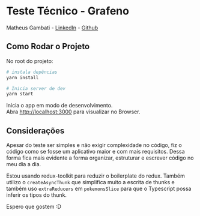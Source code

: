# Teste Técnico - Grafeno

Matheus Gambati - [LinkedIn](https://www.linkedin.com/in/matheusgambati/) - [Github](https://www.github.com/mgambati/)

## Como Rodar o Projeto

No root do projeto:

```bash
# instala depências
yarn install

# Inicia server de dev
yarn start
```

Inicia o app em modo de desenvolvimento.<br />
Abra [http://localhost:3000](http://localhost:3000) para visualizar no Browser.

## Considerações

Apesar do teste ser simples e não exigir complexidade no código, fiz o código como se fosse um aplicativo maior e com mais requisitos. Dessa forma fica mais evidente a forma organizar, estruturar e escrever código no meu dia a dia.

Estou usando redux-toolkit para reduzir o boilerplate do redux. Também utilizo o `createAsyncThunk` que simplifica muito a escrita de thunks e também uso `extraReducers` em `pokemonsSlice` para que o Typescript possa inferir os tipos do thunk.

Espero que gostem :D

